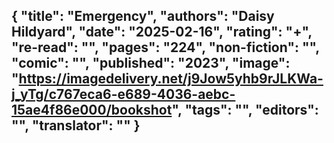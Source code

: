 {
 "title": "Emergency",
 "authors": "Daisy Hildyard",
 "date": "2025-02-16",
 "rating": "+",
 "re-read": "",
 "pages": "224",
 "non-fiction": "",
 "comic": "",
 "published": "2023",
 "image": "https://imagedelivery.net/j9Jow5yhb9rJLKWa-j_yTg/c767eca6-e689-4036-aebc-15ae4f86e000/bookshot",
 "tags": "",
 "editors": "",
 "translator": ""
}
---

